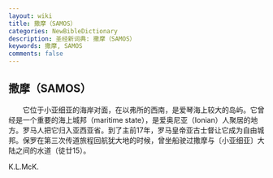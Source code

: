 ```yaml
---
layout: wiki
title: 撒摩（SAMOS）
categories: NewBibleDictionary
description: 圣经新词典: 撒摩（SAMOS）
keywords: 撒摩, SAMOS
comments: false
---
```


## 撒摩（SAMOS）

　　它位于小亚细亚的海岸对面，在以弗所的西南，是爱琴海上较大的岛屿。它曾经是一个重要的海上城邦（maritime state），是爱奥尼亚（Ionian）人聚居的地方。罗马人把它归入亚西亚省。到了主前17年，罗马皇帝亚古士督让它成为自由城邦。保罗在第三次传道旅程回航犹大地的时候，曾坐船驶过撒摩与〔小亚细亚〕大陆之间的水道（徒廿15）。

K.L.McK.








